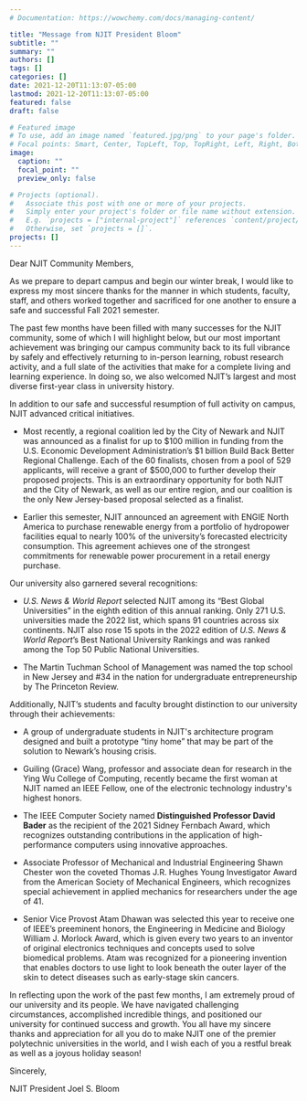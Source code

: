 ```yaml
---
# Documentation: https://wowchemy.com/docs/managing-content/

title: "Message from NJIT President Bloom"
subtitle: ""
summary: ""
authors: []
tags: []
categories: []
date: 2021-12-20T11:13:07-05:00
lastmod: 2021-12-20T11:13:07-05:00
featured: false
draft: false

# Featured image
# To use, add an image named `featured.jpg/png` to your page's folder.
# Focal points: Smart, Center, TopLeft, Top, TopRight, Left, Right, BottomLeft, Bottom, BottomRight.
image:
  caption: ""
  focal_point: ""
  preview_only: false

# Projects (optional).
#   Associate this post with one or more of your projects.
#   Simply enter your project's folder or file name without extension.
#   E.g. `projects = ["internal-project"]` references `content/project/deep-learning/index.md`.
#   Otherwise, set `projects = []`.
projects: []
---
```


Dear NJIT Community Members,

As we prepare to depart campus and begin our winter break, I would like to express my most sincere thanks for the manner in which students, faculty, staff, and others worked together and sacrificed for one another to ensure a safe and successful Fall 2021 semester.

The past few months have been filled with many successes for the NJIT community, some of which I will highlight below, but our most important achievement was bringing our campus community back to its full vibrance by safely and effectively returning to in-person learning, robust research activity, and a full slate of the activities that make for a complete living and learning experience. In doing so, we also welcomed NJIT’s largest and most diverse first-year class in university history.

In addition to our safe and successful resumption of full activity on campus, NJIT advanced critical initiatives.

* Most recently, a regional coalition led by the City of Newark and NJIT was announced as a finalist for up to $100 million in funding from the U.S. Economic Development Administration’s $1 billion Build Back Better Regional Challenge. Each of the 60 finalists, chosen from a pool of 529 applicants, will receive a grant of $500,000 to further develop their proposed projects. This is an extraordinary opportunity for both NJIT and the City of Newark, as well as our entire region, and our coalition is the only New Jersey-based proposal selected as a finalist.

* Earlier this semester, NJIT announced an agreement with ENGIE North America to purchase renewable energy from a portfolio of hydropower facilities equal to nearly 100% of the university’s forecasted electricity consumption. This agreement achieves one of the strongest commitments for renewable power procurement in a retail energy purchase.

Our university also garnered several recognitions:

* *U.S. News & World Report* selected NJIT among its “Best Global Universities” in the eighth edition of this annual ranking. Only 271 U.S. universities made the 2022 list, which spans 91 countries across six continents. NJIT also rose 15 spots in the 2022 edition of *U.S. News & World Report*’s Best National University Rankings and was ranked among the Top 50 Public National Universities.

* The Martin Tuchman School of Management was named the top school in New Jersey and #34 in the nation for undergraduate entrepreneurship by The Princeton Review.

Additionally, NJIT’s students and faculty brought distinction to our university through their achievements:

* A group of undergraduate students in NJIT's architecture program designed and built a prototype “tiny home” that may be part of the solution to Newark’s housing crisis.

* Guiling (Grace) Wang, professor and associate dean for research in the Ying Wu College of Computing, recently became the first woman at NJIT named an IEEE Fellow, one of the electronic technology industry's highest honors.

* The IEEE Computer Society named **Distinguished Professor David Bader** as the recipient of the 2021 Sidney Fernbach Award, which recognizes outstanding contributions in the application of high-performance computers using innovative approaches.

* Associate Professor of Mechanical and Industrial Engineering Shawn Chester won the coveted Thomas J.R. Hughes Young Investigator Award from the American Society of Mechanical Engineers, which recognizes special achievement in applied mechanics for researchers under the age of 41.

* Senior Vice Provost Atam Dhawan was selected this year to receive one of IEEE’s preeminent honors, the Engineering in Medicine and Biology William J. Morlock Award, which is given every two years to an inventor of original electronics techniques and concepts used to solve biomedical problems. Atam was recognized for a pioneering invention that enables doctors to use light to look beneath the outer layer of the skin to detect diseases such as early-stage skin cancers. 

In reflecting upon the work of the past few months, I am extremely proud of our university and its people. We have navigated challenging circumstances, accomplished incredible things, and positioned our university for continued success and growth. You all have my sincere thanks and appreciation for all you do to make NJIT one of the premier polytechnic universities in the world, and I wish each of you a restful break as well as a joyous holiday season!

Sincerely,

NJIT President Joel S. Bloom